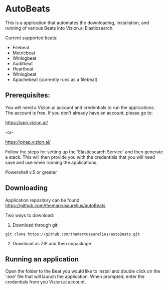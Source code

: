 # AutoBeats

This is a application that automates the downloading, installation, and running of various Beats into Vizion.ai Elasticsearch.

Current supported beats:

  * Filebeat
  * Metricbeat
  * Winlogbeat
  * Auditbeat
  * Heartbeat
  * Winlogbeat
  * Apachebeat (currently runs as a filebeat)


## Prerequisites:

You will need a Vizion.ai account and credentials to run the applications. The account is free. If you don't already have an account, please go to:

https://app.vizion.ai/

-or-

https://pnap.vizion.ai/


Follow the steps for setting up the 'Elasticsearch Service' and then generate a stack. This will then provide you with the credentials that you will need save and use when running the applications.

Powershell v.5 or greater


## Downloading

Application repository can be found https://github.com/themarcusaurelius/autoBeats


Two ways to download:

1. Download through git:

```
git clone https://github.com/themarcusaurelius/autoBeats.git
```

2. Download as ZIP and then unpackage.



## Running an application

Open the folder to the Beat you would like to install and double click on the '.exe' file that will launch the application. When prompted, enter the credentials from you Vizion.ai account. 
